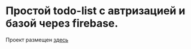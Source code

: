 # Простой todo-list с автризацией и базой через firebase.
Проект размещен [здесь](https://todo-list-495f1.web.app)